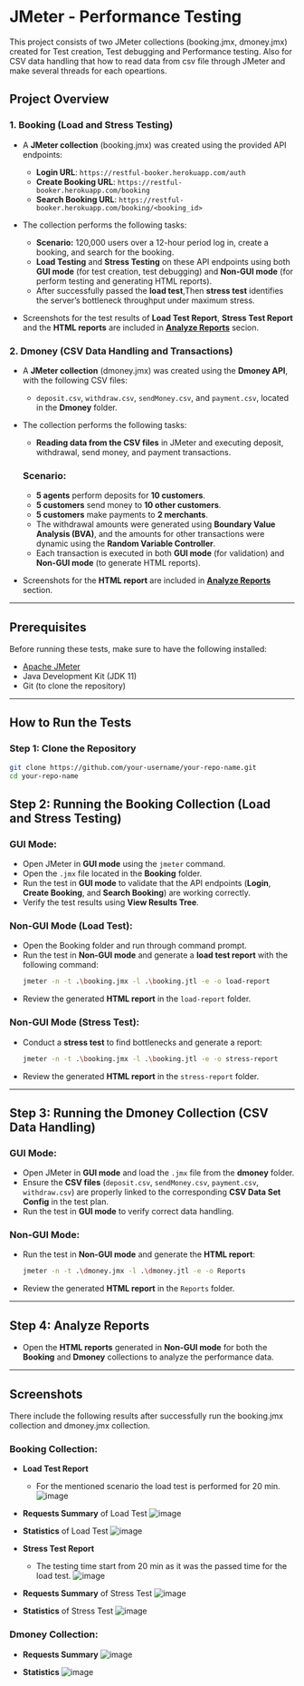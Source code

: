 # JMeter - Performance Testing

This project consists of two JMeter collections (booking.jmx, dmoney.jmx) created for Test creation, Test debugging and Performance testing. Also for CSV data handling that how to read data from csv file through JMeter and make several threads for each opeartions.

## Project Overview

### 1. Booking (Load and Stress Testing)
- A **JMeter collection** (booking.jmx) was created using the provided API endpoints:
  - **Login URL**: `https://restful-booker.herokuapp.com/auth`
  - **Create Booking URL**: `https://restful-booker.herokuapp.com/booking`
  - **Search Booking URL**: `https://restful-booker.herokuapp.com/booking/<booking_id>`
  
- The collection performs the following tasks:
  - **Scenario:** 120,000 users over a 12-hour period log in, create a booking, and search for the booking.
  - **Load Testing** and **Stress Testing** on these API endpoints using both **GUI mode** (for test creation, test debugging) and **Non-GUI mode** (for perform testing and generating HTML reports).
  - After successfully passed the **load test**,Then **stress test** identifies the server’s bottleneck throughput under maximum stress.

- Screenshots for the test results of **Load Test Report**, **Stress Test Report** and the **HTML reports** are included in [**Analyze Reports**](#analyze-reports) secion.

### 2. Dmoney (CSV Data Handling and Transactions)
- A **JMeter collection** (dmoney.jmx) was created using the **Dmoney API**, with the following CSV files:
  - `deposit.csv`, `withdraw.csv`, `sendMoney.csv`, and `payment.csv`, located in the **Dmoney** folder.
  
- The collection performs the following tasks:
  - **Reading data from the CSV files** in JMeter and executing deposit, withdrawal, send money, and payment transactions.
  ### Scenario:
  - **5 agents** perform deposits for **10 customers**.
  - **5 customers** send money to **10 other customers**.
  - **5 customers** make payments to **2 merchants**.
  - The withdrawal amounts were generated using **Boundary Value Analysis (BVA)**, and the amounts for other transactions were dynamic using the **Random Variable Controller**.
  - Each transaction is executed in both **GUI mode** (for validation) and **Non-GUI mode** (to generate HTML reports).
  
- Screenshots for the **HTML report** are included in [**Analyze Reports**](#analyze-reports) section.
---

## Prerequisites

Before running these tests, make sure to have the following installed:

- [Apache JMeter](https://jmeter.apache.org/)
- Java Development Kit (JDK 11)
- Git (to clone the repository)

---

## How to Run the Tests

### Step 1: Clone the Repository
```bash
git clone https://github.com/your-username/your-repo-name.git
cd your-repo-name
```
## Step 2: Running the Booking Collection (Load and Stress Testing)

### GUI Mode:
- Open JMeter in **GUI mode** using the `jmeter` command.
- Open the `.jmx` file located in the **Booking** folder.
- Run the test in **GUI mode** to validate that the API endpoints (**Login**, **Create Booking**, and **Search Booking**) are working correctly.
- Verify the test results using **View Results Tree**.

### Non-GUI Mode (Load Test):
- Open the Booking folder and run through command prompt.
- Run the test in **Non-GUI mode** and generate a **load test report** with the following command:
    ```bash
    jmeter -n -t .\booking.jmx -l .\booking.jtl -e -o load-report
    ```
- Review the generated **HTML report** in the `load-report` folder.

### Non-GUI Mode (Stress Test):
- Conduct a **stress test** to find bottlenecks and generate a report:
    ```bash
    jmeter -n -t .\booking.jmx -l .\booking.jtl -e -o stress-report
    ```
- Review the generated **HTML report** in the `stress-report` folder.

---

## Step 3: Running the Dmoney Collection (CSV Data Handling)

### GUI Mode:
- Open JMeter in **GUI mode** and load the `.jmx` file from the **dmoney** folder.
- Ensure the **CSV files** (`deposit.csv`, `sendMoney.csv`, `payment.csv`, `withdraw.csv`) are properly linked to the corresponding **CSV Data Set Config** in the test plan.
- Run the test in **GUI mode** to verify correct data handling.

### Non-GUI Mode:
- Run the test in **Non-GUI mode** and generate the **HTML report**:
    ```bash
    jmeter -n -t .\dmoney.jmx -l .\dmoney.jtl -e -o Reports
    ```
- Review the generated **HTML report** in the `Reports` folder.

---

## <a name="analyze-reports"></a>Step 4: Analyze Reports

- Open the **HTML reports** generated in **Non-GUI mode** for both the **Booking** and **Dmoney** collections to analyze the performance data.

---

## Screenshots
There include the following results after successfully run the booking.jmx collection and dmoney.jmx collection.
### Booking Collection:
- **Load Test Report**
  - For the mentioned scenario the load test is performed for 20 min.
![image](https://github.com/user-attachments/assets/02886240-77dd-4281-8942-ce02e523fab4)

- **Requests Summary** of Load Test
![image](https://github.com/user-attachments/assets/df118306-ec75-43cc-8c5d-1cb84f28a663)

- **Statistics** of Load Test
![image](https://github.com/user-attachments/assets/c368e8dc-e356-4824-9305-a6fddc87ecb3)

- **Stress Test Report**
  - The testing time start from 20 min as it was the passed time for the load test.
![image](https://github.com/user-attachments/assets/0da48974-7965-463c-88cb-56d9c2803656)

- **Requests Summary** of Stress Test
![image](https://github.com/user-attachments/assets/65314fc9-163c-4837-b579-e0062c961d74)

- **Statistics** of Stress Test
![image](https://github.com/user-attachments/assets/e255b387-9115-43a3-838b-8e8d049f8b05)

### Dmoney Collection:
- **Requests Summary**
![image](https://github.com/user-attachments/assets/04d6c546-912b-49f9-babe-69edd9462e16)

- **Statistics**
![image](https://github.com/user-attachments/assets/49caa7cf-267b-43b9-8ae9-4c2ef2a57082)
